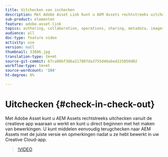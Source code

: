 ```yaml
---
title: Uitchecken van inchecken
description: Met Adobe Asset Link kunt u AEM Assets rechtstreeks uitchecken vanuit de creatieve app waaraan u werkt. U kunt dan direct beginnen met het maken van bewerkingen. U kunt middelen eenvoudig terugchecken naar AEM Assets met de juiste versie en opmerkingen nadat u ze hebt bewerkt in uw Creative Cloud-app.
sub-product: elementen
feature: adobe-asset-link
topics: authoring, collaboration, operations, sharing, metadata, images, operations
audience: all
doc-type: feature video
activity: use
version: null
thumbnail: 33886.jpg
translation-type: tm+mt
source-git-commit: 67ca08bf386a217807da3755d46abed225050d02
workflow-type: tm+mt
source-wordcount: '104'
ht-degree: 0%

---
```



# Uitchecken {#check-in-check-out}

Met Adobe Asset kunt u AEM Assets rechtstreeks uitchecken vanuit de creatieve app waaraan u werkt en kunt u direct beginnen met het maken van bewerkingen. U kunt middelen eenvoudig terugchecken naar AEM Assets met de juiste versie en opmerkingen nadat u ze hebt bewerkt in uw Creative Cloud-app.

>[!VIDEO](https://video.tv.adobe.com/v/33886/?quality=12)
